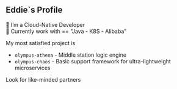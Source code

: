 Eddie`s Profile
---
 🍖 I’m a Cloud-Native Developer <br/>
 🍩 Currently work with == "Java - K8S - Alibaba"

My most satisfied project is 
- `olympus-athena` - Middle station logic engine
- `olympus-chaos` - Basic support framework for ultra-lightweight microservices

Look for like-minded partners
